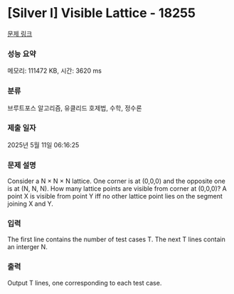 # [Silver I] Visible Lattice - 18255 

[문제 링크](https://www.acmicpc.net/problem/18255) 

### 성능 요약

메모리: 111472 KB, 시간: 3620 ms

### 분류

브루트포스 알고리즘, 유클리드 호제법, 수학, 정수론

### 제출 일자

2025년 5월 11일 06:16:25

### 문제 설명

<p>Consider a N × N × N lattice. One corner is at (0,0,0) and the opposite one is at (N, N, N). How many lattice points are visible from corner at (0,0,0)? A point X is visible from point Y iff no other lattice point lies on the segment joining X and Y.</p>

### 입력 

 <p>The first line contains the number of test cases T. The next T lines contain an interger N.</p>

### 출력 

 <p>Output T lines, one corresponding to each test case.</p>

